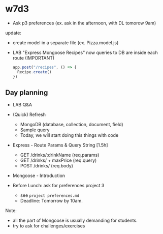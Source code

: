 

# w7d3


- Ask p3 preferences (ex. ask in the afternoon, with DL tomorow 9am)


update:
- create model in a separate file (ex. Pizza.model.js)
- LAB "Express Mongoose Recipes" now queries to DB are inside each route (IMPORTANT)

  ```js
  app.post("/recipes", () => {
    Recipe.create()
  })
  ```

<!-- 

  IMPORTANT: 
  - follow this patterns during demo (queries inside routes)
  - also, don't forget to explain req.body
  
-->




## Day planning



<!--


Demo: continue on ironrestaurant / create new app as in students portal ?
- if we follow students portal (books)
  - it's easier for them the "research" part
  - it also helps if we do a quick refresh on relationships w7d4
- if I use restaurant, it's an additional example BUT the code from w7d1 is res.send and res.sendFile



Notes: 
- create a separate file to practice mongoose methods ("mongoose-playground.js")
- use just res.json + test with Postman
- contents in the students portal for req.params and req.query are completely new (no DB yet)
  - form: instead of form, use Postman ??


- DATA MODELS: the part of data models can also be explained based on this project, eg:
  - Product model & Reviews as nested document
  - Product model & Seller model

-->


- LAB Q&A 

- (Quick) Refresh
  - MongoDB (database, collection, document, field)
  - Sample query
  - Today, we will start doing this things with code

- Express - Route Params & Query String [1.5h]
  - GET /drinks/:drinkName (req.params)
  - GET /drinks/ + maxPrice (req.query)
  - POST /drinks/ (req.body)

- Mongoose - Introduction

- Before Lunch: ask for preferences project 3
  - see `project preferences.md`
  - Deadline: Tomorrow by 10am.



Note: 
- all the part of Mongoose is usually demanding for students.
- try to ask for challenges/exercises 



